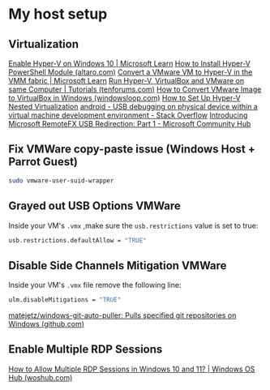 # My host setup
## Virtualization
[Enable Hyper-V on Windows 10 | Microsoft Learn](https://learn.microsoft.com/en-us/virtualization/hyper-v-on-windows/quick-start/enable-hyper-v)
[How to Install Hyper-V PowerShell Module (altaro.com)](https://www.altaro.com/hyper-v/install-hyper-v-powershell-module/)
[Convert a VMware VM to Hyper-V in the VMM fabric | Microsoft Learn](https://learn.microsoft.com/en-us/system-center/vmm/vm-convert-vmware?view=sc-vmm-2022#convert-using-the-wizard)
[Run Hyper-V, VirtualBox and VMware on same Computer | Tutorials (tenforums.com)](https://www.tenforums.com/tutorials/139405-run-hyper-v-virtualbox-vmware-same-computer.html)
[How to Convert VMware Image to VirtualBox in Windows (windowsloop.com)](https://windowsloop.com/convert-vmware-to-virtualbox/)
[How to Set Up Hyper-V Nested Virtualization](https://adamtheautomator.com/nested-virtualization/)
[android - USB debugging on physical device within a virtual machine development environment - Stack Overflow](https://stackoverflow.com/questions/60829713/usb-debugging-on-physical-device-within-a-virtual-machine-development-environmen)
[Introducing Microsoft RemoteFX USB Redirection: Part 1 - Microsoft Community Hub](https://techcommunity.microsoft.com/t5/security-compliance-and-identity/introducing-microsoft-remotefx-usb-redirection-part-1/ba-p/247035)

## Fix VMWare copy-paste issue (Windows Host + Parrot Guest)
```bash
sudo vmware-user-suid-wrapper
```

## Grayed out USB Options VMWare
Inside your VM's `.vmx` ,make sure the `usb.restrictions` value is set to true:
```bash
usb.restrictions.defaultAllow = "TRUE"
```
## Disable Side Channels Mitigation VMWare
Inside your VM's `.vmx` file remove the following line:
```bash
ulm.disableMitigations = "TRUE"
```
[matejetz/windows-git-auto-puller: Pulls specified git repositories on Windows (github.com)](https://github.com/matejetz/windows-git-auto-puller)

## Enable Multiple RDP Sessions
[How to Allow Multiple RDP Sessions in Windows 10 and 11? | Windows OS Hub (woshub.com)](https://woshub.com/how-to-allow-multiple-rdp-sessions-in-windows-10/)
